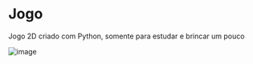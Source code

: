 # Jogo

Jogo 2D criado com Python, somente para estudar e brincar um pouco

![image](https://github.com/user-attachments/assets/a94fa646-6b8c-4e04-a03e-064b77f8a091)
